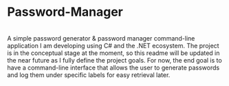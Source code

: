 # Password-Manager
<br />
A simple password generator & password manager command-line application I am developing using C# and the .NET ecosystem. The project is in the conceptual stage at the moment, so this readme will be updated in the near future as I fully define the project goals. For now, the end goal is to have a command-line interface that allows the user to generate passwords and log them under specific labels for easy retrieval later.
